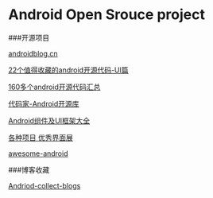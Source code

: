 # Android Open Srouce project

###开源项目

[androidblog.cn](http://www.androidblog.cn/index.php/Source)

[22个值得收藏的android开源代码-UI篇](http://www.jcodecraeer.com/a/anzhuokaifa/androidkaifa/2014/1020/1808.html)

[160多个android开源代码汇总](http://www.jcodecraeer.com/a/anzhuokaifa/androidkaifa/2014/0714/1633.html)

[代码家-Android开源库](http://blog.daimajia.com/android-library-collection/)

[Android组件及UI框架大全](http://blog.csdn.net/boonya/article/details/38704229)

[各种项目 优秀界面展](https://github.com/wasabeef/awesome-android-ui)

[awesome-android](https://github.com/JStumpp/awesome-android)

[]()


###博客收藏

[Andriod-collect-blogs](https://github.com/ZQiang94/Andriod-collect-blogs)


